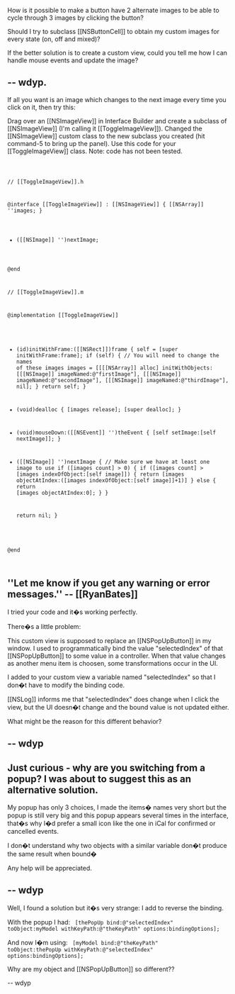 How is it possible to make a button have 2 alternate images to be able to cycle through 3 images by clicking the button?

Should I try to subclass [[NSButtonCell]] to obtain my custom images for every state (on, off and mixed)?

If the better solution is to create a custom view, could you tell me how I can handle mouse events and update the image?

-- wdyp.
----

If all you want is an image which changes to the next image every time you click on it, then try this:

Drag over an [[NSImageView]] in Interface Builder and create a subclass of [[NSImageView]] (I'm calling it [[ToggleImageView]]). Changed the [[NSImageView]] custom class to the new subclass you created (hit command-5 to bring up the panel). Use this code for your [[ToggleImageView]] class. Note: code has not been tested.

<code>

// [[ToggleImageView]].h

@interface [[ToggleImageView]] : [[NSImageView]]
{
	[[NSArray]] ''images;
}

- ([[NSImage]] '')nextImage;

@end

// [[ToggleImageView]].m

@implementation [[ToggleImageView]]

- (id)initWithFrame:([[NSRect]])frame {
	self = [super initWithFrame:frame];
	if (self) {
		// You will need to change the names of these images
		images = [[[[NSArray]] alloc] initWithObjects:
					[[[NSImage]] imageNamed:@"firstImage"],
					[[[NSImage]] imageNamed:@"secondImage"],
					[[[NSImage]] imageNamed:@"thirdImage"],
					nil];
	}
	return self;
}

- (void)dealloc
{
	[images release];
	[super dealloc];
}


- (void)mouseDown:([[NSEvent]] '')theEvent
{
	[self setImage:[self nextImage]];
}

- ([[NSImage]] '')nextImage
{
	// Make sure we have at least one image to use
	if ([images count] > 0) {
		if ([images count] > [images indexOfObject:[self image]]) {
			return [images objectAtIndex:([images indexOfObject:[self image]]+1)]
		} else {
			return [images objectAtIndex:0];
		}
	}
	
	return nil;
}

@end

</code>

''Let me know if you get any warning or error messages.'' -- [[RyanBates]]
----

I tried your code and it�s working perfectly.

There�s a little problem:

This custom view is supposed to replace an [[NSPopUpButton]] in my window. I used to programmatically bind the value "selectedIndex" of that [[NSPopUpButton]] to some value in a controller. When that value changes as another menu item is choosen, some transformations occur in the UI.

I added to your custom view a variable named "selectedIndex" so that I don�t have to modify the binding code.

[[NSLog]] informs me that "selectedIndex" does change when I click the view, but the UI doesn�t change and the bound value is not updated either.

What might be the reason for this different behavior?

-- wdyp
----

Just curious - why are you switching from a popup? I was about to suggest this as an alternative solution.
----

My popup has only 3 choices, I made the items� names very short but the popup is still very big and this popup appears several times in the interface, that�s why I�d prefer a small icon like the one in iCal for confirmed or cancelled events.

I don�t understand why two objects with a similar variable don�t produce the same result when bound�

Any help will be appreciated.

-- wdyp
----

Well, I found a solution but it�s very strange: I add to reverse the binding.

With the popup I had:
<code>
[thePopUp bind:@"selectedIndex" toObject:myModel withKeyPath:@"theKeyPath" options:bindingOptions];
</code>

And now I�m using:
<code>
[myModel bind:@"theKeyPath" toObject:thePopUp withKeyPath:@"selectedIndex" options:bindingOptions];
</code>

Why are my object and [[NSPopUpButton]] so different??

-- wdyp